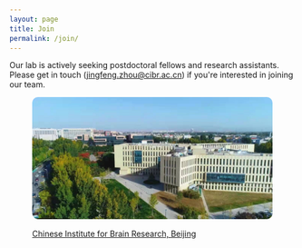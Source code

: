 ```yaml
---
layout: page
title: Join
permalink: /join/
---
```



<!--[招聘实验室管理员、技术员和博士后](hiring.md)-->


Our lab is actively seeking postdoctoral fellows and research assistants. Please get in touch ([jingfeng.zhou@cibr.ac.cn](mailto:jingfeng.zhou@cibr.ac.cn)) if you're interested in joining our team.


<figure>

  <p align="center">
   <a href="http://www.cibr.ac.cn/">
    <img width="800" style="border-radius:10px; border:0px solid #6495ED" src="/assets/CIBR_pic.jpg">
    <figcaption>Chinese Institute for Brain Research, Beijing</figcaption>
   </a>
  </p>
  
</figure>
